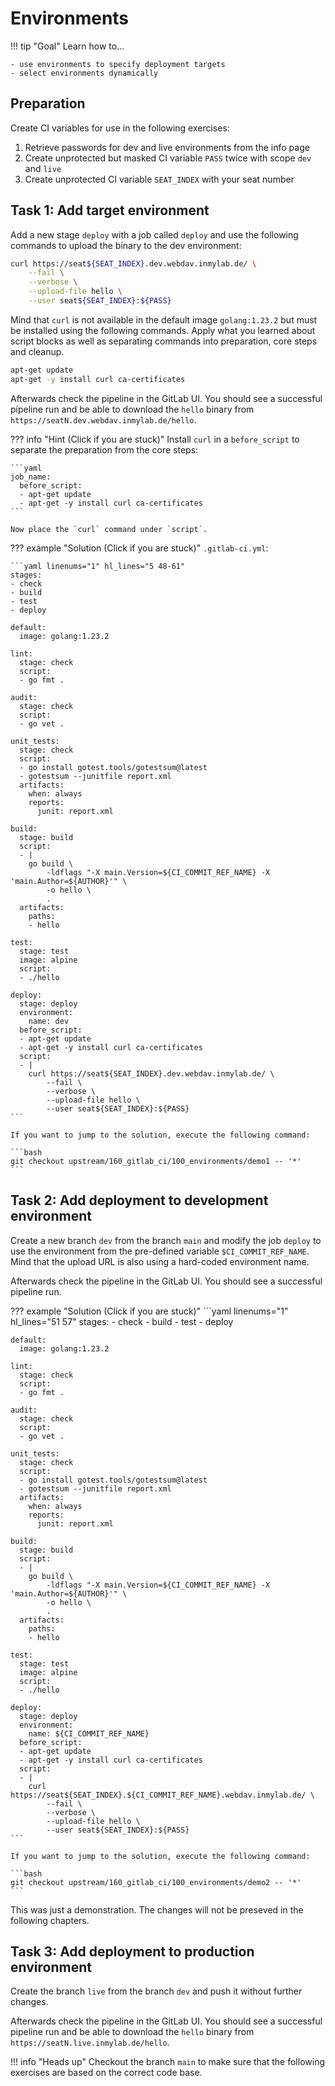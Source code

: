 # Environments

!!! tip "Goal"
    Learn how to...

    - use environments to specify deployment targets
    - select environments dynamically

## Preparation

Create CI variables for use in the following exercises:

1. Retrieve passwords for dev and live environments from the info page
1. Create unprotected but masked CI variable `PASS` twice with scope `dev` and `live`
1. Create unprotected CI variable `SEAT_INDEX` with your seat number

## Task 1: Add target environment

Add a new stage `deploy` with a job called `deploy` and use the following commands to upload the binary to the dev environment:

```bash
curl https://seat${SEAT_INDEX}.dev.webdav.inmylab.de/ \
    --fail \
    --verbose \
    --upload-file hello \
    --user seat${SEAT_INDEX}:${PASS}
```

Mind that `curl` is not available in the default image `golang:1.23.2` but must be installed using the following commands. Apply what you learned about script blocks as well as separating commands into preparation, core steps and cleanup.

```bash
apt-get update
apt-get -y install curl ca-certificates
```

Afterwards check the pipeline in the GitLab UI. You should see a successful pipeline run and be able to download the `hello` binary from `https://seatN.dev.webdav.inmylab.de/hello`.

??? info "Hint (Click if you are stuck)"
    Install `curl` in a `before_script` to separate the preparation from the core steps:

    ```yaml
    job_name:
      before_script:
      - apt-get update
      - apt-get -y install curl ca-certificates
    ```

    Now place the `curl` command under `script`.

??? example "Solution (Click if you are stuck)"
    `.gitlab-ci.yml`:

    ```yaml linenums="1" hl_lines="5 48-61"
    stages:
    - check
    - build
    - test
    - deploy

    default:
      image: golang:1.23.2

    lint:
      stage: check
      script:
      - go fmt .

    audit:
      stage: check
      script:
      - go vet .

    unit_tests:
      stage: check
      script:
      - go install gotest.tools/gotestsum@latest
      - gotestsum --junitfile report.xml
      artifacts:
        when: always
        reports:
          junit: report.xml

    build:
      stage: build
      script:
      - |
        go build \
            -ldflags "-X main.Version=${CI_COMMIT_REF_NAME} -X 'main.Author=${AUTHOR}'" \
            -o hello \
            .
      artifacts:
        paths:
        - hello

    test:
      stage: test
      image: alpine
      script:
      - ./hello

    deploy:
      stage: deploy
      environment:
        name: dev
      before_script:
      - apt-get update
      - apt-get -y install curl ca-certificates
      script:
      - |
        curl https://seat${SEAT_INDEX}.dev.webdav.inmylab.de/ \
            --fail \
            --verbose \
            --upload-file hello \
            --user seat${SEAT_INDEX}:${PASS}
    ```
    
    If you want to jump to the solution, execute the following command:

    ```bash
    git checkout upstream/160_gitlab_ci/100_environments/demo1 -- '*'
    ```

## Task 2: Add deployment to development environment

Create a new branch `dev` from the branch `main` and modify the job `deploy` to use the environment from the pre-defined variable `$CI_COMMIT_REF_NAME`. Mind that the upload URL is also using a hard-coded environment name.

Afterwards check the pipeline in the GitLab UI. You should see a successful pipeline run.

??? example "Solution (Click if you are stuck)"
    ```yaml linenums="1" hl_lines="51 57"
    stages:
    - check
    - build
    - test
    - deploy

    default:
      image: golang:1.23.2

    lint:
      stage: check
      script:
      - go fmt .

    audit:
      stage: check
      script:
      - go vet .

    unit_tests:
      stage: check
      script:
      - go install gotest.tools/gotestsum@latest
      - gotestsum --junitfile report.xml
      artifacts:
        when: always
        reports:
          junit: report.xml

    build:
      stage: build
      script:
      - |
        go build \
            -ldflags "-X main.Version=${CI_COMMIT_REF_NAME} -X 'main.Author=${AUTHOR}'" \
            -o hello \
            .
      artifacts:
        paths:
        - hello

    test:
      stage: test
      image: alpine
      script:
      - ./hello

    deploy:
      stage: deploy
      environment:
        name: ${CI_COMMIT_REF_NAME}
      before_script:
      - apt-get update
      - apt-get -y install curl ca-certificates
      script:
      - |
        curl https://seat${SEAT_INDEX}.${CI_COMMIT_REF_NAME}.webdav.inmylab.de/ \
            --fail \
            --verbose \
            --upload-file hello \
            --user seat${SEAT_INDEX}:${PASS}
    ```
    
    If you want to jump to the solution, execute the following command:

    ```bash
    git checkout upstream/160_gitlab_ci/100_environments/demo2 -- '*'
    ```

This was just a demonstration. The changes will not be preseved in the following chapters.

## Task 3: Add deployment to production environment

Create the branch `live` from the branch `dev` and push it without further changes.

Afterwards check the pipeline in the GitLab UI. You should see a successful pipeline run and be able to download the `hello` binary from `https://seatN.live.inmylab.de/hello`.

!!! info "Heads up"
    Checkout the branch `main` to make sure that the following exercises are based on the correct code base.

<!-- TODO: disposable environments -->
